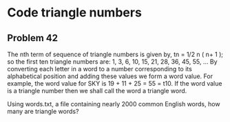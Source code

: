 # Code triangle numbers
## Problem 42

The nth term of sequence of triangle numbers is given by, tn = 1/2 n ( n+ 1 ); so the first ten triangle numbers are:
1, 3, 6, 10, 15, 21, 28, 36, 45, 55, ...
By converting each letter in a word to a number corresponding to its alphabetical position and adding these values we form a word value. For example, the word value for SKY is 19 + 11 + 25 = 55 = t10. If the word value is a triangle number then we shall call the word a triangle word.

Using words.txt,  a file containing nearly 2000 common English words, how many are triangle words?